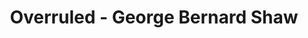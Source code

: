 ---
layout: production
title: Overruled - George Bernard Shaw
dates: September 21, 2014
location: Chief O’Neill’s Pub & Restaurant, Chicago
production:
  - name: Angeli Primlani
    title: Director
    bio_url: http://accidentalshakespeare.com/about/company/angeli_primlani
  - name: Benjamin Dionysus
    title: Stage Manager/Lighting Design
    bio_url: http://accidentalshakespeare.com/about/company/benjamin_dionysus
  - name: Brigid Duffy and Frank Mahon of Stone Hearth Theatre
    title: Co-producers
synopsis: George Bernard Shaw's delightful one-act play Overruled (1913) finds the Irish dramatist at his most entertaining and fun. Two married couples take a break from their spouses, leading to an examination of fidelity and adultery. Though not nearly as famous as some of Shaw's other work, such as Pygmalion, and lacking the heavy messages of the acclaimed playwright's weightier works, like Arms and the Man, Overruled offers the chance to laugh at love, lovers and life itself.
cast:
- actor: Sherry Legare
  role: Mrs. Lunn
  actor_bio_url: http://accidentalshakespeare.com/about/company/sherry_legare
- actor: Laurie Lister
  role: Mrs. Juno
- actor: Chris Aruffo
  role: Mr. Juno
  actor_bio_url: http://accidentalshakespeare.com/about/company/chris_aruffo
- actor: Gary Henderson
  role: Mr. Lunn

  images:
  - url: /assets/images/overruledPoster_RemountCefalu.2b.jpg
  - url: /assets/images/Overruled_Chief_oneills.jpg
  - url: /assets/images/full_cast_2_Overruled_Chief_Oneills.jpg
  - url: /assets/images/Julia_Kessler_Overruled_Chief_Oneill.jpg
  - url: /assets/images/Raker_Wilson_Overruled_Chief_Oneills.jpg
---